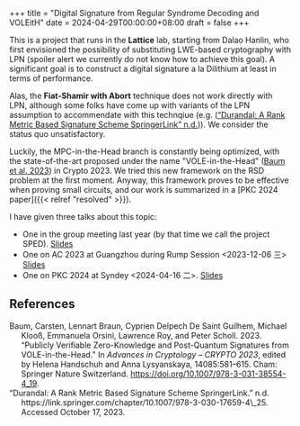 +++
title = "Digital Signature from Regular Syndrome Decoding and VOLEitH"
date = 2024-04-29T00:00:00+08:00
draft = false
+++

This is a project that runs in the ****Lattice**** lab, starting
from Dalao Hanlin, who first envisioned the possibility of substituting
LWE-based cryptography with LPN (spoiler alert we currently do not know
how to achieve this goal). A significant goal is to construct a digital
signature a la Dilithium at least in terms of performance.

Alas, the **Fiat-Shamir with Abort** technique does not work directly with
LPN, although some folks have come up with variants of the LPN assumption
to accommendate with this technqiue (e.g. (<a href="#citeproc_bib_item_2">“Durandal: A Rank Metric Based Signature Scheme SpringerLink” n.d.</a>)). We
consider the status quo unsatisfactory.

Luckily, the MPC-in-the-Head branch is constantly being optimized,
with the state-of-the-art proposed under the name "VOLE-in-the-Head"
(<a href="#citeproc_bib_item_1">Baum et al. 2023</a>) in Crypto 2023. We tried
this new framework on the RSD problem at the first moment. Anyway, this
framework proves to be effective when proving small circuits, and our work
is summarized in a [PKC 2024 paper]({{< relref "resolved" >}}).

I have given three talks about this topic:

-   One in the group meeting last year (by that time we call the project
    SPED). [Slides](/ox-hugo/SPED.pdf)
-   One on AC 2023 at Guangzhou during Rump Session <span class="timestamp-wrapper"><span class="timestamp">&lt;2023-12-06 三&gt;</span></span>
    [Slides](/ox-hugo/ReSolveD-AC23-RumpSession.pdf)
-   One on PKC 2024 at Syndey <span class="timestamp-wrapper"><span class="timestamp">&lt;2024-04-16 二&gt;</span></span>.  [Slides](/ox-hugo/ReSolveD-PKC2024.pdf)

## References

<style>.csl-entry{text-indent: -1.5em; margin-left: 1.5em;}</style><div class="csl-bib-body">
  <div class="csl-entry"><a id="citeproc_bib_item_1"></a>Baum, Carsten, Lennart Braun, Cyprien Delpech De Saint Guilhem, Michael Klooß, Emmanuela Orsini, Lawrence Roy, and Peter Scholl. 2023. “Publicly Verifiable Zero-Knowledge and Post-Quantum Signatures from VOLE-in-the-Head.” In <i>Advances in Cryptology – CRYPTO 2023</i>, edited by Helena Handschuh and Anna Lysyanskaya, 14085:581–615. Cham: Springer Nature Switzerland. <a href="https://doi.org/10.1007/978-3-031-38554-4_19">https://doi.org/10.1007/978-3-031-38554-4_19</a>.</div>
  <div class="csl-entry"><a id="citeproc_bib_item_2"></a>“Durandal: A Rank Metric Based Signature Scheme SpringerLink.” n.d. https://link.springer.com/chapter/10.1007/978-3-030-17659-4\_25. Accessed October 17, 2023.</div>
</div>
